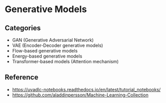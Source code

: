 # Generative Models

## Categories
+ GAN (Generative Adversarial Network)
+ VAE (Encoder-Decoder generative models)
+ Flow-based generative models
+ Energy-based generative models
+ Transformer-based models (Attention mechanism)

## Reference
+ https://uvadlc-notebooks.readthedocs.io/en/latest/tutorial_notebooks/
+ https://github.com/aladdinpersson/Machine-Learning-Collection